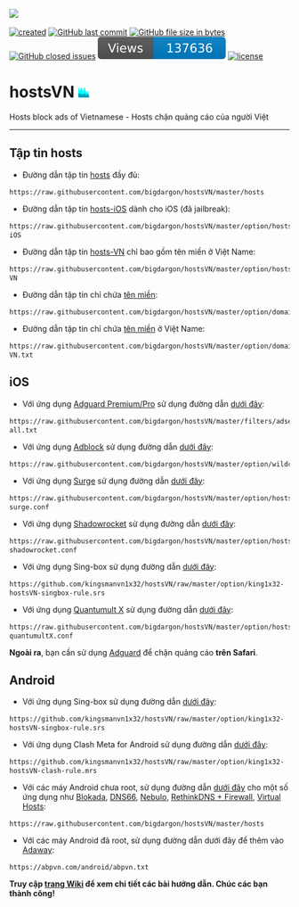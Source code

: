 ![](https://raw.githubusercontent.com/bigdargon/hostsVN/gh-pages/logo.png)

[![created](https://img.shields.io/badge/created-02%20jul%202018-brightgreen.svg?style=flat-square)](https://bigdargon.github.io/hostsVN/) [![GitHub last commit](https://img.shields.io/github/last-commit/bigdargon/hostsVN/master.svg?style=flat-square)](https://github.com/bigdargon/hostsVN/commits/master) [![GitHub file size in bytes](https://img.shields.io/github/size/bigdargon/hostsVN/hosts.svg?style=flat-square)](https://github.com/bigdargon/hostsVN/raw/master/hosts) [![GitHub closed issues](https://img.shields.io/github/issues-closed-raw/bigdargon/hostsVN.svg?style=flat-square)](https://github.com/bigdargon/hostsVN/issues?q=is%3Aissue+is%3Aclosed) [![Image of insights](https://github.com/bigdargon/insights/blob/master/svg/139376543/badge.svg)](https://github.com/bigdargon/insights/blob/master/readme/139376543/week.md) [![license](https://img.shields.io/github/license/bigdargon/hostsVN.svg?style=flat-square)](https://github.com/bigdargon/hostsVN/blob/master/LICENSE)

# hostsVN [<img alt="Image of insights" src="https://github.com/bigdargon/insights/blob/master/graph/139376543/small/week.png" height="20">](https://github.com/bigdargon/insights/blob/master/readme/139376543/week.md)

Hosts block ads of Vietnamese - Hosts chặn quảng cáo của người Việt

***

## Tập tin hosts

- Đường dẫn tập tin [hosts](https://raw.githubusercontent.com/bigdargon/hostsVN/master/hosts) đầy đủ:

```
https://raw.githubusercontent.com/bigdargon/hostsVN/master/hosts
```

- Đường dẫn tập tin [hosts-iOS](https://raw.githubusercontent.com/bigdargon/hostsVN/master/option/hosts-iOS) dành cho iOS (đã jailbreak):

```
https://raw.githubusercontent.com/bigdargon/hostsVN/master/option/hosts-iOS
```

- Đường dẫn tập tin [hosts-VN](https://raw.githubusercontent.com/bigdargon/hostsVN/master/option/hosts-VN) chỉ bao gồm tên miền ở Việt Name:

```
https://raw.githubusercontent.com/bigdargon/hostsVN/master/option/hosts-VN
```

- Đường dẫn tập tin chỉ chứa [tên miền](https://raw.githubusercontent.com/bigdargon/hostsVN/master/option/domain.txt):

```
https://raw.githubusercontent.com/bigdargon/hostsVN/master/option/domain.txt
```

- Đường dẫn tập tin chỉ chứa [tên miền](https://raw.githubusercontent.com/bigdargon/hostsVN/master/option/domain-VN.txt) ở Việt Name:

```
https://raw.githubusercontent.com/bigdargon/hostsVN/master/option/domain-VN.txt
```

## iOS

- Với ứng dụng [Adguard Premium/Pro](https://github.com/bigdargon/hostsVN/wiki/Adguard-Pro) sử dụng đường dẫn [dưới đây](https://raw.githubusercontent.com/bigdargon/hostsVN/master/filters/adservers-all.txt):

```
https://raw.githubusercontent.com/bigdargon/hostsVN/master/filters/adservers-all.txt
```

- Với ứng dụng [Adblock](https://github.com/bigdargon/hostsVN/wiki/Adblock) sử dụng đường dẫn [dưới đây](https://raw.githubusercontent.com/bigdargon/hostsVN/master/option/wildcard.txt):

```
https://raw.githubusercontent.com/bigdargon/hostsVN/master/option/wildcard.txt
```

- Với ứng dụng [Surge](https://github.com/bigdargon/hostsVN/wiki/Surge) sử dụng đường dẫn [dưới đây](https://raw.githubusercontent.com/bigdargon/hostsVN/master/option/hostsVN-surge.conf):

```
https://raw.githubusercontent.com/bigdargon/hostsVN/master/option/hostsVN-surge.conf
```

- Với ứng dụng [Shadowrocket](https://github.com/bigdargon/hostsVN/wiki/Shadowrocket) sử dụng đường dẫn [dưới đây](https://raw.githubusercontent.com/bigdargon/hostsVN/master/option/hostsVN-shadowrocket.conf):

```
https://raw.githubusercontent.com/bigdargon/hostsVN/master/option/hostsVN-shadowrocket.conf
```

- Với ứng dụng Sing-box sử dụng đường dẫn [dưới đây](https://github.com/kingsmanvn1x32/hostsVN/raw/master/option/king1x32-hostsVN-singbox-rule.srs):

```
https://github.com/kingsmanvn1x32/hostsVN/raw/master/option/king1x32-hostsVN-singbox-rule.srs
```

- Với ứng dụng [Quantumult X](https://github.com/bigdargon/hostsVN/wiki/Quantumult-X) sử dụng đường dẫn [dưới đây](https://raw.githubusercontent.com/bigdargon/hostsVN/master/option/hostsVN-quantumultX.conf):

```
https://raw.githubusercontent.com/bigdargon/hostsVN/master/option/hostsVN-quantumultX.conf
```

**Ngoài ra**, bạn cần sử dụng [Adguard](https://github.com/bigdargon/hostsVN/wiki/Adguard) để chặn quảng cáo **trên Safari**.

## Android

- Với ứng dụng Sing-box sử dụng đường dẫn [dưới đây](https://github.com/kingsmanvn1x32/hostsVN/raw/master/option/king1x32-hostsVN-singbox-rule.srs):

```
https://github.com/kingsmanvn1x32/hostsVN/raw/master/option/king1x32-hostsVN-singbox-rule.srs
```

- Với ứng dụng Clash Meta for Android sử dụng đường dẫn [dưới đây](https://github.com/kingsmanvn1x32/hostsVN/raw/master/option/king1x32-hostsVN-clash-rule.mrs):

```
https://github.com/kingsmanvn1x32/hostsVN/raw/master/option/king1x32-hostsVN-clash-rule.mrs
```

- Với các máy Android chưa root, sử dụng đường dẫn [dưới đây](https://raw.githubusercontent.com/bigdargon/hostsVN/master/hosts) cho một số ứng dụng như [Blokada](https://github.com/blokadaorg/blokada), [DNS66](https://github.com/julian-klode/dns66/), [Nebulo](https://github.com/Ch4t4r/Nebulo), [RethinkDNS + Firewall](https://github.com/celzero/rethink-app), [Virtual Hosts](https://play.google.com/store/apps/details?id=com.github.xfalcon.vhosts):

```
https://raw.githubusercontent.com/bigdargon/hostsVN/master/hosts
```

- Với các máy Android đã root, sử dụng đường dẫn dưới đây để thêm vào [Adaway](https://f-droid.org/en/packages/org.adaway/):

```
https://abpvn.com/android/abpvn.txt
```

**Truy cập [trang Wiki](https://github.com/bigdargon/hostsVN/wiki) để xem chi tiết các bài hướng dẫn. Chúc các bạn thành công!**
